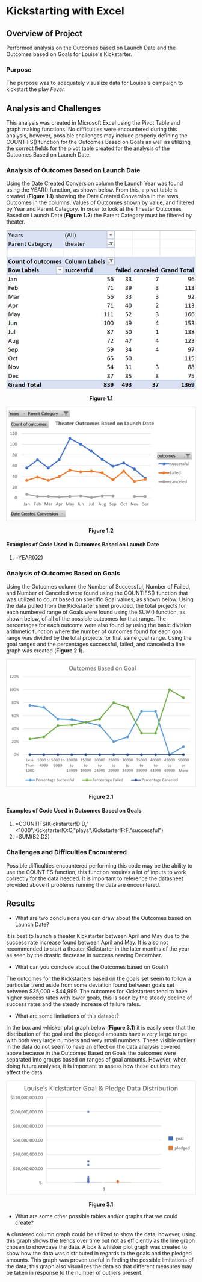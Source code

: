 # Kickstarting with Excel

## Overview of Project
Performed analysis on the Outcomes based on Launch Date and the Outcomes based on Goals for Louise's Kickstarter.

### Purpose
The purpose was to adequately visualize data for Louise's campaign to kickstart the play _Fever._

## Analysis and Challenges
This analysis was created in Microsoft Excel using the Pivot Table and graph making functions. No difficulties were encountered during this analysis, however, possible challenges may include properly defining the COUNTIFS() function for the Outcomes Based on Goals as well as utilizing the correct fields for the pivot table created for the analysis of the Outcomes Based on Launch Date.

### Analysis of Outcomes Based on Launch Date
Using the Date Created Conversion column the Launch Year was found using the YEAR() function, as shown below. From this, a pivot table is created (**Figure 1.1**) showing the Date Created Conversion in the rows, Outcomes in the columns, Values of Outcomes shown by value, and filtered by Year and Parent Category. In order to look at the Theater Outcomes Based on Launch Date (**Figure 1.2**) the Parent Category must be filtered by theater.

![](Resources/Pivot_Table_Theater_Outcomes_Based_on_Launch_Date.png)
<div align="center"
<p><b>Figure 1.1</b></p>
</div>

![](Resources/Theater_Outcomes_vs_Launch.png)
<div align="center"
<p><b>Figure 1.2</b></p>
</div>

#### Examples of Code Used in Outcomes Based on Launch Date
1. =YEAR(Q2)

### Analysis of Outcomes Based on Goals

Using the Outcomes column the Number of Successful, Number of Failed, and Number of Canceled were found using the COUNTIFS() function that was utilized to count based on specific Goal values, as shown below. Using the data pulled from the Kickstarter sheet provided, the total projects for each numbered range of Goals were found using the SUM() function, as shown below, of all of the possible outcomes for that range. The percentages for each outcome were also found by using the basic division arithmetic function where the number of outcomes found for each goal range was divided by the total projects for that same goal range. Using the goal ranges and the percentages successful, failed, and canceled a line graph was created (**Figure 2.1**).

![](Resources/Outcomes_vs_Goals.png)
<div align="center"
<p><b>Figure 2.1</b></p>
</div>

#### Examples of Code Used in Outcomes Based on Goals
1. =COUNTIFS(Kickstarter!D:D,"<1000",Kickstarter!O:O,"plays",Kickstarter!F:F,"successful")
2. =SUM(B2:D2)

### Challenges and Difficulties Encountered

Possible difficulties encountered performing this code may be the ability to use the COUNTIFS function, this function requires a lot of inputs to work correctly for the data needed. It is important to reference the datasheet provided above if problems running the data are encountered.

## Results

- What are two conclusions you can draw about the Outcomes based on Launch Date?

It is best to launch a theater Kickstarter between April and May due to the success rate increase found between April and May. It is also not recommended to start a theater Kickstarter in the later months of the year as seen by the drastic decrease in success nearing December. 

- What can you conclude about the Outcomes based on Goals?

The outcomes for the Kickstarters based on the goals set seem to follow a particular trend aside from some deviation found between goals set between $35,000 - $44,999. The outcomes for Kickstarters tend to have higher success rates with lower goals, this is seen by the steady decline of success rates and the steady increase of failure rates.

- What are some limitations of this dataset?

In the box and whisker plot graph below (**Figure 3.1**) it is easily seen that the distribution of the goal and the pledged amounts have a very large range with both very large numbers and very small numbers. These visible outliers in the data do not seem to have an effect on the data analysis covered above because in the Outcomes Based on Goals the outcomes were separated into groups based on ranges of goal amounts. However, when doing future analyses, it is important to assess how these outliers may affect the data.

![](Resources/Limitations_Data.png)
<div align="center"
<p><b>Figure 3.1</b></p>
</div>

- What are some other possible tables and/or graphs that we could create?

A clustered column graph could be utilized to show the data, however, using this graph shows the trends over time but not as efficiently as the line graph chosen to showcase the data. A box & whisker plot graph was created to show how the data was distributed in regards to the goals and the pledged amounts. This graph was proven useful in finding the possible limitations of the data, this graph also visualizes the data so that different measures may be taken in response to the number of outliers present.
